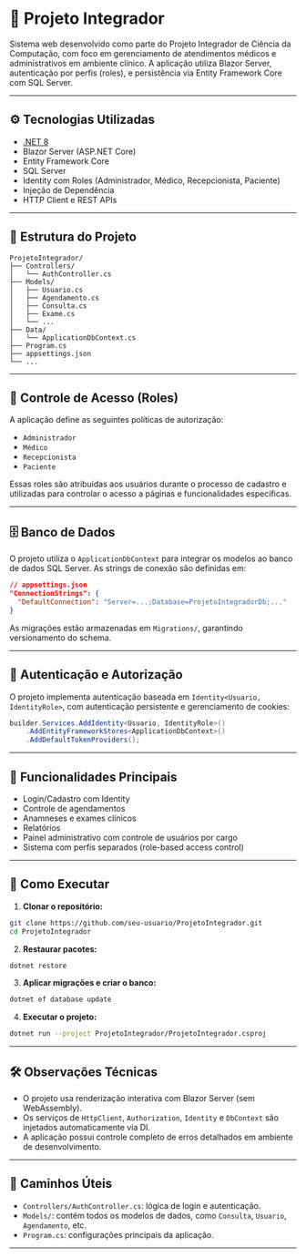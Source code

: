 
# 📘 Projeto Integrador

Sistema web desenvolvido como parte do Projeto Integrador de Ciência da Computação, com foco em gerenciamento de atendimentos médicos e administrativos em ambiente clínico. A aplicação utiliza Blazor Server, autenticação por perfis (roles), e persistência via Entity Framework Core com SQL Server.

---

## ⚙️ Tecnologias Utilizadas

- [.NET 8](https://dotnet.microsoft.com/)
- Blazor Server (ASP.NET Core)
- Entity Framework Core
- SQL Server
- Identity com Roles (Administrador, Médico, Recepcionista, Paciente)
- Injeção de Dependência
- HTTP Client e REST APIs

---

## 🧱 Estrutura do Projeto

```
ProjetoIntegrador/
├── Controllers/
│   └── AuthController.cs
├── Models/
│   ├── Usuario.cs
│   ├── Agendamento.cs
│   ├── Consulta.cs
│   ├── Exame.cs
│   └── ...
├── Data/
│   └── ApplicationDbContext.cs
├── Program.cs
├── appsettings.json
└── ...
```

---

## 🔐 Controle de Acesso (Roles)

A aplicação define as seguintes políticas de autorização:

- `Administrador`
- `Médico`
- `Recepcionista`
- `Paciente`

Essas roles são atribuídas aos usuários durante o processo de cadastro e utilizadas para controlar o acesso a páginas e funcionalidades específicas.

---

## 🗄️ Banco de Dados

O projeto utiliza o `ApplicationDbContext` para integrar os modelos ao banco de dados SQL Server. As strings de conexão são definidas em:

```json
// appsettings.json
"ConnectionStrings": {
  "DefaultConnection": "Server=...;Database=ProjetoIntegradorDb;..."
}
```

As migrações estão armazenadas em `Migrations/`, garantindo versionamento do schema.

---

## 🔐 Autenticação e Autorização

O projeto implementa autenticação baseada em `Identity<Usuario, IdentityRole>`, com autenticação persistente e gerenciamento de cookies:

```csharp
builder.Services.AddIdentity<Usuario, IdentityRole>()
    .AddEntityFrameworkStores<ApplicationDbContext>()
    .AddDefaultTokenProviders();
```

---

## 🧪 Funcionalidades Principais

- Login/Cadastro com Identity
- Controle de agendamentos
- Anamneses e exames clínicos
- Relatórios
- Painel administrativo com controle de usuários por cargo
- Sistema com perfis separados (role-based access control)

---

## 🏃 Como Executar

1. **Clonar o repositório:**

```bash
git clone https://github.com/seu-usuario/ProjetoIntegrador.git
cd ProjetoIntegrador
```

2. **Restaurar pacotes:**

```bash
dotnet restore
```

3. **Aplicar migrações e criar o banco:**

```bash
dotnet ef database update
```

4. **Executar o projeto:**

```bash
dotnet run --project ProjetoIntegrador/ProjetoIntegrador.csproj
```

---

## 🛠️ Observações Técnicas

- O projeto usa renderização interativa com Blazor Server (sem WebAssembly).
- Os serviços de `HttpClient`, `Authorization`, `Identity` e `DbContext` são injetados automaticamente via DI.
- A aplicação possui controle completo de erros detalhados em ambiente de desenvolvimento.

---

## 📁 Caminhos Úteis

- `Controllers/AuthController.cs`: lógica de login e autenticação.
- `Models/`: contém todos os modelos de dados, como `Consulta`, `Usuario`, `Agendamento`, etc.
- `Program.cs`: configurações principais da aplicação.

---

